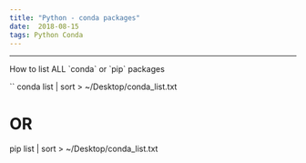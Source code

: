 ```yaml
---
title: "Python - conda packages"
date:  2018-08-15
tags: Python Conda
---
```


<hr>
How to list ALL `conda` or `pip` packages

``
conda list | sort > ~/Desktop/conda_list.txt

# OR

pip list | sort > ~/Desktop/conda_list.txt
```
